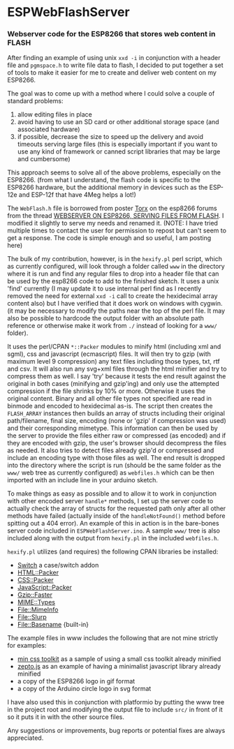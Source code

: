 # ESPWebFlashServer
### Webserver code for the ESP8266 that stores web content in FLASH

After finding an example of using unix `xxd -i` in conjunction with a header file and `pgmspace.h` to write file data to flash,
I decided to put together a set of tools to make it easier for me to create and deliver web content on my ESP8266.

The goal was to come up with a method where I could solve a couple of standard problems:

1. allow editing files in place
2. avoid having to use an SD card or other additional storage space (and associated hardware)
3. if possible, decrease the size to speed up the delivery and avoid timeouts serving large files (this is especially important if you want to use any kind of framework or canned script libraries that may be large and cumbersome)

This approach seems to solve all of the above problems, especially on the ESP8266. (from what I understand, the flash code is specific to the ESP8266 hardware, but the additional memory in devices such as the ESP-12e and ESP-12f that have 4Meg helps a lot!)

The `WebFlash.h` file is borrowed from poster [Torx](http://www.esp8266.com/memberlist.php?mode=viewprofile&u=9636) on the esp8266 forums from the thread [WEBSERVER ON ESP8266, SERVING FILES FROM FLASH](http://www.esp8266.com/viewtopic.php?f=32&t=3780). I modified it slightly to serve my needs and renamed it. (NOTE: I have tried multiple times to contact the user for permission to repost but can't seem to get a response. The code is simple enough and so useful, I am posting here)

The bulk of my contribution, however, is in the `hexify.pl` perl script, which as currently configured, will look through a folder called `www` in the directory where it is run and find any regular files to drop into a header file that can be used by the esp8266 code to add to the finished sketch.  It uses a unix 'find' currently (I may update it to use internal perl find as I recently removed the need for external `xxd -i` call to create the hexidecimal array content also) but I have verified that it does work on windows with cygwin. (it may be necessary to modify the paths near the top of the perl file. It may also be possible to hardcode the output folder with an absolute path reference or otherwise make it work from `./` instead of looking for a `www/` folder).

It uses the perl/CPAN `*::Packer` modules to minify html (including xml and sgml), css and javascript (ecmascript) files. It will then try to gzip (with maximum level 9 compression) any text files including those types, txt, rtf and csv. It will also run any svg+xml files through the html minifier and try to compress them as well. I say 'try' because it tests the end result against the original in both cases (minifying and gzip'ing) and only use the attempted compression if the file shrinks by 10% or more. Otherwise it uses the original content. Binary and all other file types not specified are read in binmode and encoded to hexidecimal as-is.
The script then creates the `FLASH_ARRAY` instances then builds an array of structs including their original path/filename, final size, encoding (none or 'gzip' if compression was used) and their corresponding mimetype. This information can then be used by the server to provide the files either raw or compressed (as encoded) and if they are encoded with gzip, the user's browser should decompress the files as needed.  It also tries to detect files already gzip'd or compressed and include an encoding type with those files as well.
The end result is dropped into the directory where the script is run (should be the same folder as the `www/` web tree as currently configured) as `webfiles.h` which can be then imported with an include line in your arduino sketch.

To make things as easy as possible and to allow it to work in conjunction with other encoded server `handle*` methods, I set up the server code to actually check the array of structs for the requested path only after all other methods have failed (actually inside of the `handleNotFound()` method before spitting out a 404 error). An example of this in action is in the bare-bones server code included in `ESPWebFlashServer.ino`.  A sample `www/` tree is also included along with the output from `hexify.pl` in the included `webfiles.h`.

`hexify.pl` utilizes (and requires) the following CPAN libraries be installed:

* [Switch](http://search.cpan.org/~chorny/Switch-2.17/Switch.pm) a case/switch addon
* [HTML::Packer](http://search.cpan.org/~leejo/HTML-Packer-2.05/lib/HTML/Packer.pm)
* [CSS::Packer](http://search.cpan.org/~leejo/CSS-Packer-2.03/lib/CSS/Packer.pm)
* [JavaScript::Packer](http://search.cpan.org/~leejo/JavaScript-Packer-2.03/lib/JavaScript/Packer.pm)
* [Gzip::Faster](http://search.cpan.org/~bkb/Gzip-Faster-0.20/lib/Gzip/Faster.pod)
* [MIME::Types](http://search.cpan.org/~markov/MIME-Types-2.13/lib/MIME/Types.pod)
* [File::MimeInfo](http://search.cpan.org/~michielb/File-MimeInfo-0.28/lib/File/MimeInfo.pm)
* [File::Slurp](http://search.cpan.org/~uri/File-Slurp-9999.19/lib/File/Slurp.pm)
* [File::Basename](http://search.cpan.org/~shay/perl-5.24.2/lib/File/Basename.pm) {built-in}

The example files in www includes the following that are not mine strictly for examples:

* [min css toolkit](https://mincss.com/) as a sample of using a small css toolkit already minified
* [zepto.js](http://zeptojs.com/) as an example of having a minimalist javascript library already minified
* a copy of the ESP8266 logo in gif format
* a copy of the Arduino circle logo in svg format

I have also used this in conjunction with platformio by putting the www tree in the project root and modifying the output file to include `src/` in front of it so it puts it in with the other source files.

Any suggestions or improvements, bug reports or potential fixes are always appreciated.

